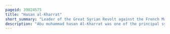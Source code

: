 ```yaml
---
pageid: 39024575
title: "Hasan al-Kharrat"
short_summary: "Leader of the Great Syrian Revolt against the French Mandate of Syria"
description: "Abu muhammad hasan Al-Kharrat was one of the principal syrian Rebel Commanders of the great syrian Revolt against the french Mandate. His main Area of Operation was Damascus and the Ghouta Countryside. He was killed in the struggle and is considered a hero by Syrians."
---
```

